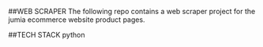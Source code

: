 ##WEB SCRAPER
The following repo contains a web scraper project for the jumia ecommerce website product pages.

##TECH STACK
python